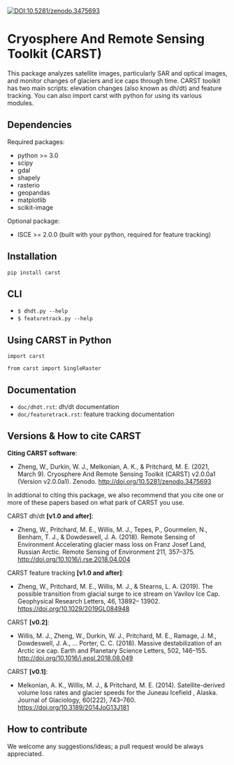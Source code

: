 [![DOI:10.5281/zenodo.3475693](https://zenodo.org/badge/58771687.svg)](http://dx.doi.org/10.5281/zenodo.3475693)

Cryosphere And Remote Sensing Toolkit (CARST)
=============================================

This package analyzes satellite images, particularly SAR and optical images, and monitor changes of glaciers and ice caps through time. CARST toolkit has two main scripts: elevation changes (also known as dh/dt) and feature tracking. You can also import carst with python for using its various modules.

Dependencies
------------------------------
Required packages:

- python >= 3.0
- scipy
- gdal
- shapely
- rasterio
- geopandas
- matplotlib
- scikit-image

Optional package:
- ISCE >= 2.0.0 (built with your python, required for feature tracking)

Installation
------------------------------
`pip install carst`

CLI
------------------------------
- `$ dhdt.py --help`
- `$ featuretrack.py --help`

Using CARST in Python
------------------------------

`import carst`

`from carst import SingleRaster`

<!---
Folder Structure
----------------
- doc: Documentation
- Utilities: Subroutines and functions used by dh/dt and pixel-tracking main programs.
- dhdt: Main programs for dh/dt **[v1.0]**
    - dhdt.py: Main program
    - defaults.ini: template configuration file
    - Demo_DEMs: Demo input files
- pixeltrack: Main programs for pixel tracking **[v1.0]**
    - pixeltrack.py: main program
    - defaults.ini: template configuration file
    - Demo_Data: Demo input files
-->

Documentation
--------------------
- `doc/dhdt.rst`: dh/dt documentation
- `doc/featuretrack.rst`: feature tracking documentation

Versions & How to cite CARST
---------------

**Citing CARST software**:

- Zheng, W., Durkin, W. J., Melkonian, A. K., & Pritchard, M. E. (2021, March 9). Cryosphere And Remote 
  Sensing Toolkit (CARST) v2.0.0a1 (Version v2.0.0a1). Zenodo. http://doi.org/10.5281/zenodo.3475693

In addtional to citing this package, we also recommend that you cite one or more of these papers based on what park of CARST you use.

CARST dh/dt **[v1.0 and after]**:

- Zheng, W., Pritchard, M. E., Willis, M. J., Tepes, P., Gourmelen, N., Benham, T. J., & 
  Dowdeswell, J. A. (2018). Remote Sensing of Environment Accelerating glacier mass loss 
  on Franz Josef Land, Russian Arctic. Remote Sensing of Environment 211, 357–375. 
  http://doi.org/10.1016/j.rse.2018.04.004

CARST feature tracking **[v1.0 and after]**: 

- Zheng, W., Pritchard, M. E., Willis, M. J., & Stearns, L. A. (2019). The possible transition 
  from glacial surge to ice stream on Vavilov Ice Cap. Geophysical Research Letters, 46, 
  13892– 13902. https://doi.org/10.1029/2019GL084948

CARST **[v0.2]**:

- Willis, M. J., Zheng, W., Durkin, W. J., Pritchard, M. E., Ramage, J. M., 
  Dowdeswell, J. A., … Porter, C. C. (2018). Massive destabilization of an Arctic ice cap. 
  Earth and Planetary Science Letters, 502, 146–155. http://doi.org/10.1016/j.epsl.2018.08.049

CARST **[v0.1]**:

- Melkonian, A. K., Willis, M. J., & Pritchard, M. E. (2014). 
  Satellite-derived volume loss rates and glacier speeds for 
  the Juneau Icefield , Alaska. Journal of Glaciology, 
  60(222), 743–760. https://doi.org/10.3189/2014JoG13J181
  
How to contribute
---------------
We welcome any suggestions/ideas; a pull request would be always appreciated. 
